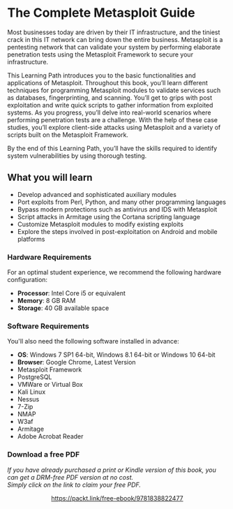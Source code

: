 


# The Complete Metasploit Guide
Most businesses today are driven by their IT infrastructure, and the tiniest crack in this IT network can bring down the entire business. Metasploit is a pentesting network that can validate your system by performing elaborate penetration tests using the Metasploit
Framework to secure your infrastructure.

This Learning Path introduces you to the basic functionalities and applications of Metasploit. Throughout this book, you’ll learn different techniques for programming Metasploit modules to validate services such as databases, fingerprinting, and scanning.
You’ll get to grips with post exploitation and write quick scripts to gather information from exploited systems. As you progress, you’ll delve into real-world scenarios where performing penetration tests are a challenge. With the help of these case studies, you’ll
explore client-side attacks using Metasploit and a variety of scripts built on the Metasploit Framework.

By the end of this Learning Path, you’ll have the skills required to identify system vulnerabilities by using thorough testing.

## What you will learn
* Develop advanced and sophisticated auxiliary modules
* Port exploits from Perl, Python, and many other programming languages
* Bypass modern protections such as antivirus and IDS with Metasploit
* Script attacks in Armitage using the Cortana scripting language
* Customize Metasploit modules to modify existing exploits
* Explore the steps involved in post-exploitation on Android and mobile platforms

### Hardware Requirements
For an optimal student experience, we recommend the following hardware configuration:
* **Processor**: Intel Core i5 or equivalent
* **Memory**: 8 GB RAM
* **Storage**: 40 GB available space

### Software Requirements
You'll also need the following software installed in advance:
* **OS**: Windows 7 SP1 64-bit, Windows 8.1 64-bit or Windows 10 64-bit
* **Browser**: Google Chrome, Latest Version
* Metasploit Framework
* PostgreSQL
* VMWare or Virtual Box
* Kali Linux
* Nessus
* 7-Zip
* NMAP
* W3af
* Armitage
* Adobe Acrobat Reader



### Download a free PDF

 <i>If you have already purchased a print or Kindle version of this book, you can get a DRM-free PDF version at no cost.<br>Simply click on the link to claim your free PDF.</i>
<p align="center"> <a href="https://packt.link/free-ebook/9781838822477">https://packt.link/free-ebook/9781838822477 </a> </p>